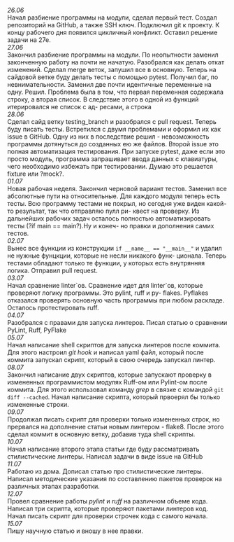 *26.06*  
Начал разбиение программы на модули, сделал первый тест. Создал репозиторий на GitHub, а также SSH ключ. Подключил git к
проекту. К концу рабочего дня появился цикличный конфликт. Оставил решение задачи на 27е.  
*27.06*  
Закончил разбиение программы на модули. По неопытности заменил законченную работу на почти не начатую. Разобрался как
делать откат изменений. Сделал merge веток, запушил все в основную. Теперь на сайдовой ветке буду делать тесты с помощью
pytest.
Получил баг, по невнимательности. Заменил две почти идентичные переменные на одну. Решил. Проблема была в том, что
первая переменная содержала строку, а вторая список. В следствие этого в одной из функций итерировался не список с ад-
ресами, а строка  
*28.06*  
Сделал сайд ветку testing_branch и разобрался с pull request. Теперь буду писать тесты.
Встретился с двумя проблемами и оформил их как issue в GitHub. Одну из них в последствие решил - невозможность программы
дотянуться до созданных ею же файлов. Второй issue это полная автоматизация тестирования. При запуске pytest, даже если
это просто модуль, программа запрашивает ввода данных с клавиатуры, чего необходимо избежать при тестировании. Думаю это
решается fixture или ?mock?.  
*01.07*  
Новая рабочая неделя. Закончил черновой вариант тестов. Заменил все абсолютные пути на относительные. Для каждого модуля
теперь есть тесты. Всю программу тестами не покрыл, но сегодня уже виден какой-то результат, так что отправляю пулл ри-
квест на проверку. Из дальнейших рабочих задач осталось полностью автоматизировать тесты (?if main == main?).Ну и конеч-
но правки и дополнения самих тестов.  
*02.07*    
Вынес все функции из конструкции ```if __name__ == "__main__"``` и удалил не нужные фунцкции, которые не несли никакого функ-
ционала. Теперь тестами обладают только те функции, у которых есть внутрянняя логика. Отправил pull request.  
*03.07*  
Начал сравнение linter\`ов. Сравнение идет для linter\`ов, которые проверяют логику программы. Это pylint, ruff и py-
flakes. Pyflakes отказался проверять основную часть программы при любом раскладе. Осталось протестировать ruff.  
*04.07*  
Разобрался с правами для запуска линтеров. Писал статью о сравнении PyLint, Ruff, PyFlake  
*05.07*  
Начал написание shell скриптов для запуска линтеров после коммита. Для этого настроил *git hook* и написал yaml файл, 
который после коммита запускал скрипт, который в свою очередь запускал линтер.  
*08.07*  
Закончил написание двух скриптов, которые запускают проверку в измененных программистом модулях Ruff-ом или Pylint-ом
после коммита. Для этого использовал команду *grep* в связке с командой ```git diff --cached```. Начал написание скрипта,
который првоерял бы только измененные строки.  
*09.07*  
Продолжал писать скрипт для проверки только измененных строк, но прервался на дополнение статьи новым линтером - flake8.
После этого сделал коммит в основную ветку, добавив туда shell скрипты.   
*10.07*  
Начал написание второго этапа статьи где буду рассматривать стилистические линтеры. Написал задачи в виде issue на
GitHub  
*11.07*  
Работаю из дома. Дописал статью про стилистические линтеры. Написал методические указания по составлению пакетов
проверок на различных этапах разработки.  
*12.07*  
Провел сравнение работы *pylint* и *ruff* на различном объеме кода. Написал три скрипта, которые проверяют пакетами
линтеров код. Начал писать скрипт для проверки строчек кода с самого начала.  
*15.07*  
Пишу научную статью и вношу в нее правки.